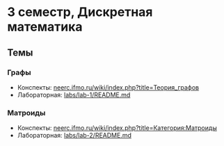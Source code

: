 # 3 семестр, Дискретная математика
## Темы
### Графы
- Конспекты: [neerc.ifmo.ru/wiki/index.php?title=Теория_графов](https://neerc.ifmo.ru/wiki/index.php?title=%D0%A2%D0%B5%D0%BE%D1%80%D0%B8%D1%8F_%D0%B3%D1%80%D0%B0%D1%84%D0%BE%D0%B2)
- Лабораторная: [labs/lab-1/README.md](labs/lab-1/README.md)
### Матроиды
- Конспекты: [neerc.ifmo.ru/wiki/index.php?title=Категория:Матроиды](https://neerc.ifmo.ru/wiki/index.php?title=%D0%9A%D0%B0%D1%82%D0%B5%D0%B3%D0%BE%D1%80%D0%B8%D1%8F:%D0%9C%D0%B0%D1%82%D1%80%D0%BE%D0%B8%D0%B4%D1%8B)
- Лабораторная: [labs/lab-2/README.md](labs/lab-2/README.md)